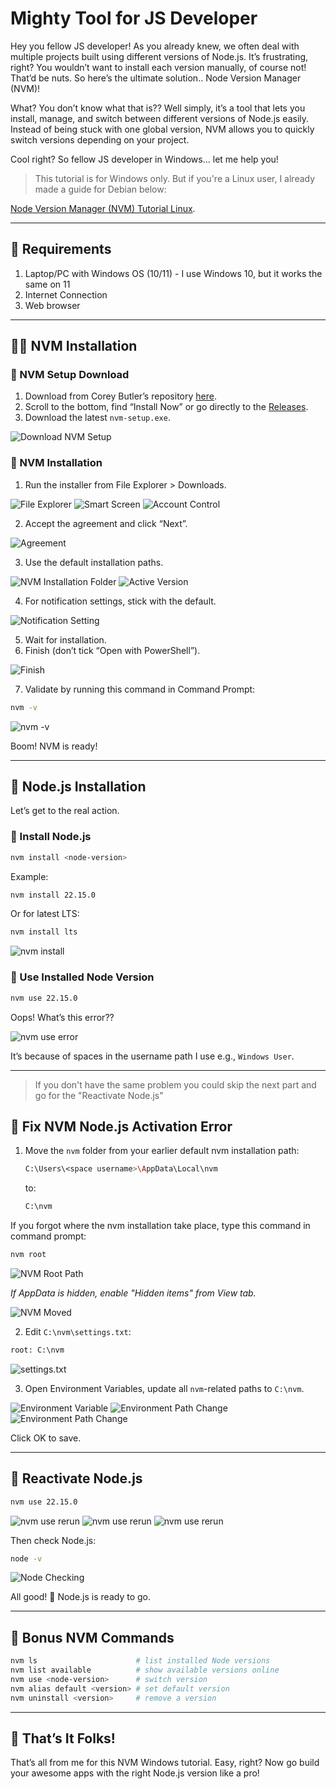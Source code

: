 # Mighty Tool for JS Developer

Hey you fellow JS developer! As you already knew, we often deal with multiple projects built using different versions of Node.js. It’s frustrating, right? You wouldn’t want to install each version manually, of course not! That’d be nuts. So here’s the ultimate solution.. Node Version Manager (NVM)!

What? You don’t know what that is?? Well simply, it’s a tool that lets you install, manage, and switch between different versions of Node.js easily. Instead of being stuck with one global version, NVM allows you to quickly switch versions depending on your project.

Cool right? So fellow JS developer in Windows... let me help you!

> This tutorial is for Windows only. But if you're a Linux user, I already made a guide for Debian below:

[Node Version Manager (NVM) Tutorial Linux](https://rejaka.id/blog/nvmTutorial).

---

## 🧰 Requirements

1. Laptop/PC with Windows OS (10/11) - I use Windows 10, but it works the same on 11
2. Internet Connection
3. Web browser

---

## 🧑‍💻 NVM Installation

### 🔽 NVM Setup Download

1. Download from Corey Butler’s repository [here](https://github.com/coreybutler/nvm-windows).
2. Scroll to the bottom, find “Install Now” or go directly to the [Releases](https://github.com/coreybutler/nvm-windows/releases).
3. Download the latest `nvm-setup.exe`.

![Download NVM Setup](./nvmsetup.png "Download NVM Setup")

### 💾 NVM Installation

1. Run the installer from File Explorer > Downloads.

![File Explorer](./dooubleclick.png "File Explorer")
![Smart Screen](./smartscreen.png "Smart Screen")
![Account Control](./accountcontrol.png "Account Control")

2. Accept the agreement and click “Next”.

![Agreement](./agreement.png "Agreement")

3. Use the default installation paths.

![NVM Installation Folder](./nvminstallfolder.png "NVM Installation Folder")
![Active Version](./activeversion.png "Active Version")

4. For notification settings, stick with the default.

![Notification Setting](./notification.png "Notification Setting")

5. Wait for installation.
6. Finish (don’t tick “Open with PowerShell”).

![Finish](./finish.png "Finish")

7. Validate by running this command in Command Prompt:

```bash
nvm -v
```

![nvm -v](./nvmv.png "nvm -v")

Boom! NVM is ready!

---

## 🧱 Node.js Installation

Let’s get to the real action.

### 🔧 Install Node.js

```bash
nvm install <node-version>
```

Example:

```bash
nvm install 22.15.0
```

Or for latest LTS:

```bash
nvm install lts
```

![nvm install](./nvminstall.png "nvm install")

### 🚀 Use Installed Node Version

```bash
nvm use 22.15.0
```

Oops! What’s this error??

![nvm use error](./nvmerror.png "nvm use error")

It’s because of spaces in the username path I use e.g., `Windows User`.

---

> If you don't have the same problem you could skip the next part and go for the "Reactivate Node.js"

## 🧩 Fix NVM Node.js Activation Error

1. Move the `nvm` folder from your earlier default nvm installation path:
   ```bash
   C:\Users\<space username>\AppData\Local\nvm
   ```
   to:
   ```bash
   C:\nvm
   ```

If you forgot where the nvm installation take place, type this command in command prompt:

```bash
nvm root
```

![NVM Root Path](./nvmrootpath.png "NVM Root Path")

_If AppData is hidden, enable "Hidden items" from View tab._

![NVM Moved](./nvmmoved.png "NVM Moved")

2. Edit `C:\nvm\settings.txt`:

```txt
root: C:\nvm
```

![settings.txt](./settings.png "settings.txt")

3. Open Environment Variables, update all `nvm`-related paths to `C:\nvm`.

![Environment Variable](./envvar.png "Environment Variable")
![Environment Path Change](./env1.png "Environment Path Change")
![Environment Path Change](./env2.png "Environment Path Change")

Click OK to save.

---

## 🔄 Reactivate Node.js

```bash
nvm use 22.15.0
```

![nvm use rerun](./nvmuse1.png)
![nvm use rerun](./nvmuse2.png)
![nvm use rerun](./nvmuse3.png)

Then check Node.js:

```bash
node -v
```

![Node Checking](./nodecheck.png "Node Checking")

All good! 🎉 Node.js is ready to go.

---

## 🎁 Bonus NVM Commands

```bash
nvm ls                      # list installed Node versions
nvm list available          # show available versions online
nvm use <node-version>      # switch version
nvm alias default <version> # set default version
nvm uninstall <version>     # remove a version
```

---

## 🎉 That’s It Folks!

That’s all from me for this NVM Windows tutorial. Easy, right? Now go build your awesome apps with the right Node.js version like a pro!
